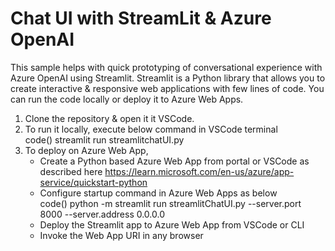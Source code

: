 # Chat UI with StreamLit & Azure OpenAI
This sample helps with quick prototyping of conversational experience with Azure OpenAI using Streamlit. Streamlit is a Python library that allows you to create interactive & responsive web applications with few lines of code. 
You can run the code locally or deploy it to Azure Web Apps. 
1. Clone the repository & open it it VSCode.
2. To run it locally, execute below command in VSCode terminal\
   code()
   streamlit run streamlitchatUI.py 
4. To deploy on Azure Web App, 
   - Create a Python based Azure Web App from portal or VSCode as described here https://learn.microsoft.com/en-us/azure/app-service/quickstart-python
   - Configure startup command in Azure Web Apps as below\
     code()
     python -m streamlit run streamlitChatUI.py --server.port 8000 --server.address 0.0.0.0
   - Deploy the Streamlit app to Azure Web App from VSCode or CLI
   - Invoke the Web App URI in any browser 
